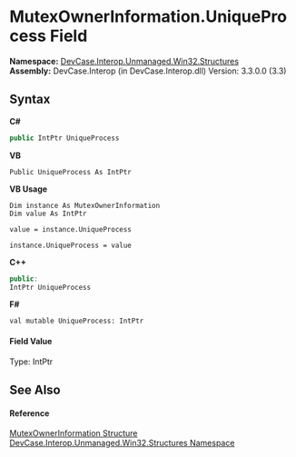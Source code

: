 # MutexOwnerInformation.UniqueProcess Field
 

**Namespace:**&nbsp;<a href="N_DevCase_Interop_Unmanaged_Win32_Structures">DevCase.Interop.Unmanaged.Win32.Structures</a><br />**Assembly:**&nbsp;DevCase.Interop (in DevCase.Interop.dll) Version: 3.3.0.0 (3.3)

## Syntax

**C#**<br />
``` C#
public IntPtr UniqueProcess
```

**VB**<br />
``` VB
Public UniqueProcess As IntPtr
```

**VB Usage**<br />
``` VB Usage
Dim instance As MutexOwnerInformation
Dim value As IntPtr

value = instance.UniqueProcess

instance.UniqueProcess = value
```

**C++**<br />
``` C++
public:
IntPtr UniqueProcess
```

**F#**<br />
``` F#
val mutable UniqueProcess: IntPtr
```


#### Field Value
Type: IntPtr

## See Also


#### Reference
<a href="T_DevCase_Interop_Unmanaged_Win32_Structures_MutexOwnerInformation">MutexOwnerInformation Structure</a><br /><a href="N_DevCase_Interop_Unmanaged_Win32_Structures">DevCase.Interop.Unmanaged.Win32.Structures Namespace</a><br />